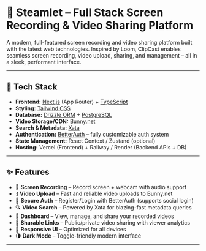 # 🎥 Steamlet – Full Stack Screen Recording & Video Sharing Platform

A modern, full-featured screen recording and video sharing platform built with the latest web technologies. Inspired by Loom, ClipCast enables seamless screen recording, video upload, sharing, and management – all in a sleek, performant interface.

---

## 🚀 Tech Stack

- **Frontend:** [Next.js](https://nextjs.org/) (App Router) + [TypeScript](https://www.typescriptlang.org/)
- **Styling:** [Tailwind CSS](https://tailwindcss.com/)
- **Database:** [Drizzle ORM](https://orm.drizzle.team/) + [PostgreSQL](https://www.postgresql.org/)
- **Video Storage/CDN:** [Bunny.net](https://bunny.net/)
- **Search & Metadata:** [Xata](https://xata.io/)
- **Authentication:** [BetterAuth](https://github.com/mshahbari/better-auth) – fully customizable auth system
- **State Management:** React Context / Zustand (optional)
- **Hosting:** Vercel (Frontend) + Railway / Render (Backend APIs + DB)

---

## ✨ Features

- 🎥 **Screen Recording** – Record screen + webcam with audio support
- ⏫ **Video Upload** – Fast and reliable video uploads to Bunny.net
- 🔐 **Secure Auth** – Register/Login with BetterAuth (supports social login)
- 🔍 **Video Search** – Powered by Xata for blazing-fast metadata queries
- 📁 **Dashboard** – View, manage, and share your recorded videos
- 🔗 **Sharable Links** – Public/private video sharing with viewer analytics
- 📱 **Responsive UI** – Optimized for all devices
- 🌗 **Dark Mode** – Toggle-friendly modern interface

---
